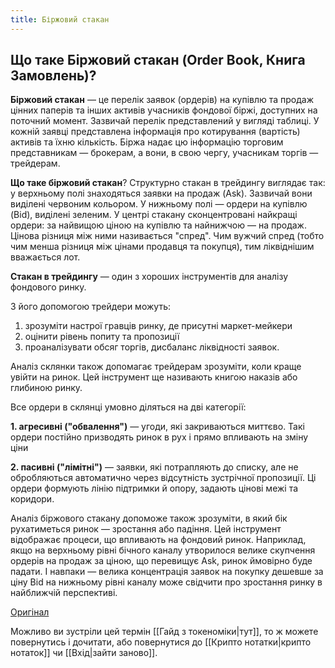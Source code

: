 ```yaml
---
title: Біржовий стакан
---
```


## Що таке Біржовий стакан (Order Book, Книга Замовлень)? 

**Біржовий стакан** — це перелік заявок (ордерів) на купівлю та продаж цінних паперів та інших активів учасників фондової біржі, доступних на поточний момент. Зазвичай перелік представлений у вигляді таблиці. У кожній заявці представлена інформація про котирування (вартість) активів та їхню кількість. Біржа надає цю інформацію торговим представникам — брокерам, а вони, в свою чергу, учасникам торгів — трейдерам.

**Що таке біржовий стакан**? Структурно стакан в трейдингу виглядає так: у верхньому полі знаходяться заявки на продаж (Ask). Зазвичай вони виділені червоним кольором. У нижньому полі — ордери на купівлю (Bid), виділені зеленим. У центрі стакану сконцентровані найкращі ордери: за найвищою ціною на купівлю та найнижчою — на продаж. Цінова різниця між ними називається "спред". Чим вужчий спред (тобто чим менша різниця між цінами продавця та покупця), тим ліквіднішим вважається лот.

**Стакан в трейдингу** — один з хороших інструментів для аналізу фондового ринку.

З його допомогою трейдери можуть:

1.  зрозуміти настрої гравців ринку, де присутні маркет-мейкери
2.  оцінити рівень попиту та пропозиції
3.  проаналізувати обсяг торгів, дисбаланс ліквідності заявок.

Аналіз склянки також допомагає трейдерам зрозуміти, коли краще увійти на ринок. Цей інструмент ще називають книгою наказів або глибиною ринку.

Все ордери в склянці умовно діляться на дві категорії:

**1. агресивні ("обвалення")** — угоди, які закриваються миттєво. Такі ордери постійно призводять ринок в рух і прямо впливають на зміну ціни

**2. пасивні ("лімітні")** — заявки, які потрапляють до списку, але не обробляються автоматично через відсутність зустрічної пропозиції. Ці ордери формують лінію підтримки й опору, задають цінові межі та коридори.

Аналіз біржового стакану допоможе також зрозуміти, в який бік рухатиметься ринок — зростання або падіння. Цей інструмент відображає процеси, що впливають на фондовий ринок. Наприклад, якщо на верхньому рівні бічного каналу утворилося велике скупчення ордерів на продаж за ціною, що перевищує Ask, ринок ймовірно буде падати. І навпаки — велика концентрація заявок на покупку дешевше за ціну Bid на нижньому рівні каналу може свідчити про зростання ринку в найближчій перспективі.

[Оригінал](https://ffin.ua/blog/faq/investytsii/post/shcho-take-birzhovyi-stakan)

Можливо ви зустріли цей термін [[Гайд з токеноміки|тут]], то ж можете повернутись і дочитати, або повернутися до [[Крипто нотатки|крипто нотаток]] чи [[Вхід|зайти заново]].